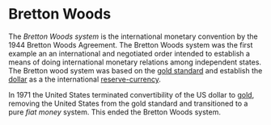 # Bretton Woods
The *Bretton Woods system* is the international monetary convention by the 1944 Bretton Woods Agreement. The Bretton Woods system was the first example an an international and negotiated order intended to establish a means of doing international monetary relations among independent states. The Bretton wood system was based on the [gold standard](gold-standard.md) and establish the [dollar](dollar.md) as a the international [reserve-currency](reserve-currency.md).

In 1971 the United States terminated convertibility of the US dollar to [gold](gold.md), removing the United States from the gold standard and transitioned to a pure *fiat money* system. This ended the Bretton Woods system. 
